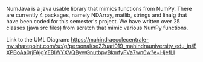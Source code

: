 NumJava is a java usable library that mimics functions from NumPy. 
There are currently 4 packages, namely NDArray, matlib, strings and linalg that have been coded for this semester's project. We have written over 25 classes (java src files) from scratch that mimic various NumPy functions.

Link to the UML Diagram: https://mahindraecolecentrale-my.sharepoint.com/:u:/g/personal/se22uari019_mahindrauniversity_edu_in/EXPBoAa0rjFAjgYEBlWYXVQBywGnutbpvBkmfyFVa7wn6w?e=HjefLI
